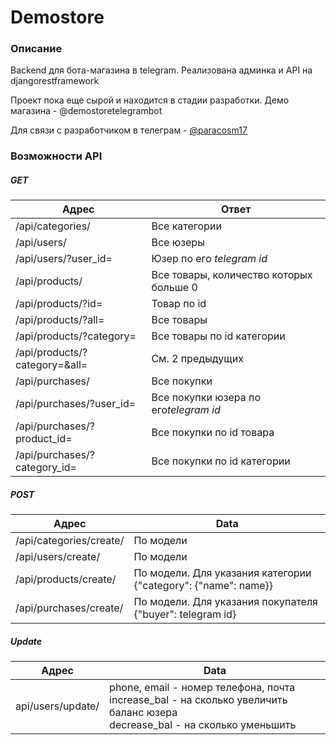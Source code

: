 # Demostore

### Описание

Backend для бота-магазина в telegram. Реализована админка и API на djangorestframework

Проект пока еще сырой и находится в стадии разработки. Демо магазина - @demostoretelegrambot

Для связи с разработчиком в телеграм - [@paracosm17](https://t.me/paracosm17)

### Возможности API

##### GET

| Адрес                    | Ответ                                                              |
| ----------------------------- | ----------------------------------------------------------------------- |
| /api/categories/              | Все категории                                               |
| /api/users/                   | Все юзеры                                                       |
| /api/users/?user_id=          | Юзер по его *telegram id*                                    |
| /api/products/                | Все товары, количество которых больше 0 |
| /api/products/?id=            | Товар по id                                                      |
| /api/products/?all=           | Все товары                                                     |
| /api/products/?category=      | Все товары по id категории                          |
| /api/products/?category=&all= | См. 2 предыдущих                                            |
| /api/purchases/               | Все покупки                                                   |
| /api/purchases/?user_id=      | Все покупки юзера по его*telegram id*             |
| /api/purchases/?product_id=   | Все покупки по id товара                              |
| /api/purchases/?category_id=  | Все покупки по id категории                        |

##### POST

| Адрес              | Data                                                                                       |
| ----------------------- | ------------------------------------------------------------------------------------------ |
| /api/categories/create/ | По модели                                                                          |
| /api/users/create/      | По модели                                                                          |
| /api/products/create/   | По модели. Для указания категории {"category": {"name": name}} |
| /api/purchases/create/  | По модели. Для указания покупателя {"buyer": telegram id}     |

##### Update

| Адрес        | Data                                                                                                                                                                                                 |
| ----------------- | ---------------------------------------------------------------------------------------------------------------------------------------------------------------------------------------------------- |
| api/users/update/ | phone, email - номер телефона, почта<br />increase_bal - на сколько увеличить баланс юзера<br />decrease_bal - на сколько уменьшить |
